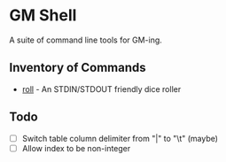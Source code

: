 # GM Shell

A suite of command line tools for GM-ing.

## Inventory of Commands

* [roll](exec/roll) - An STDIN/STDOUT friendly dice roller


## Todo

- [ ] Switch table column delimiter from "|" to "\t" (maybe)
- [ ] Allow index to be non-integer
